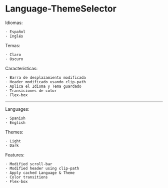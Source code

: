 # Language-ThemeSelector
Idiomas: 

    · Español
    · Inglés

Temas: 

    · Claro
    · Oscuro

Características:

    · Barra de desplazamiento modificada
    · Header modificado usando clip-path
    · Aplica el Idioma y Tema guardado
    · Transiciones de color
    · Flex-box
    
------------------------------------------

Languages: 

    · Spanish
    · English

Themes: 

    · Light
    · Dark

Features:
 
    · Modified scroll-bar
    · Modified header using clip-path
    · Apply cached Language & Theme
    · Color transitions
    · Flex-box
  



